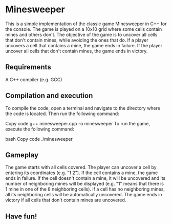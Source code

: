 <h1>Minesweeper</h1>
This is a simple implementation of the classic game Minesweeper in C++ for the console. The game is played on a 10x10 grid where some cells contain mines and others don't. The objective of the game is to uncover all cells that don't contain mines, while avoiding the ones that do. If a player uncovers a cell that contains a mine, the game ends in failure. If the player uncover all cells that don't contain mines, the game ends in victory.

<h2>Requirements</h2>
A C++ compiler (e.g. GCC)
<h2>Compilation and execution</h2>
To compile the code, open a terminal and navigate to the directory where the code is located. Then run the following command:

Copy code
g++ minesweeper.cpp -o minesweeper
To run the game, execute the following command:

bash
Copy code
./minesweeper
<h2>Gameplay</h2>
The game starts with all cells covered. The player can uncover a cell by entering its coordinates (e.g. "1 2"). If the cell contains a mine, the game ends in failure. If the cell doesn't contain a mine, it will be uncovered and its number of neighboring mines will be displayed (e.g. "1" means that there is 1 mine in one of the 8 neighboring cells). If a cell has no neighboring mines, all its neighboring cells will be automatically uncovered. The game ends in victory if all cells that don't contain mines are uncovered.

<h2>Have fun!</h2>
